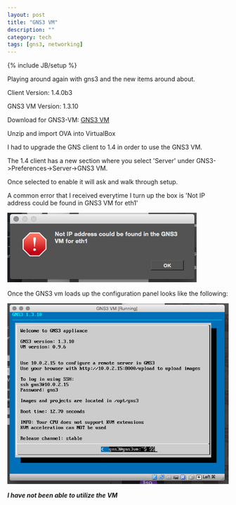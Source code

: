 ```yaml
---
layout: post
title: "GNS3 VM"
description: ""
category: tech
tags: [gns3, networking]
---
```

{% include JB/setup %}

Playing around again with gns3 and the new items around about.

Client Version: 1.4.0b3

GNS3 VM Version: 1.3.10

Download for GNS3-VM: [GNS3 VM](https://github-cloud.s3.amazonaws.com/releases/33236425/248e68c0-62c1-11e5-8d9d-5655f0ef33f0.zip?X-Amz-Algorithm=AWS4-HMAC-SHA256&X-Amz-Credential=AKIAIMWPLRQEC4XCWWPA%2F20150927%2Fus-east-1%2Fs3%2Faws4_request&X-Amz-Date=20150927T022335Z&X-Amz-Expires=3600&X-Amz-Signature=90b70e2ad314a9be55608f0490ea93889636b03d3e50b674fa991f78a0431d40&X-Amz-SignedHeaders=host&response-content-disposition=attachment%3B%20filename%3DGNS3.VM.VirtualBox.0.9.6.zip&response-content-type=application%2Foctet-stream)

Unzip and import OVA into VirtualBox

I had to upgrade the GNS client to 1.4 in order to use the GNS3 VM.

The 1.4 client has a new section where you select 'Server' under GNS3->Preferences->Server->GNS3 VM.

Once selected to enable it will ask and walk through setup.

A common error that I received everytime I turn up the box is 'Not IP address could be found in GNS3 VM for eth1'

![GNS3-VM-Error](../img/GNS3-VM-Error.png)

Once the GNS3 vm loads up the configuration panel looks like the following:

![GNS3-VM-Vobx](../img/GNS3-VM-Vbox.png)

***I have not been able to utilize the VM***
